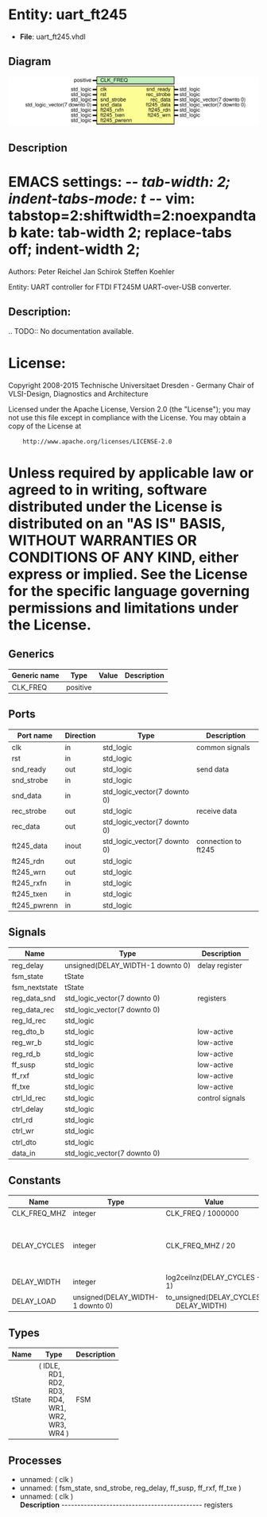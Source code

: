 # Entity: uart_ft245

- **File**: uart_ft245.vhdl
## Diagram

![Diagram](uart_ft245.svg "Diagram")
## Description

 EMACS settings: -*-  tab-width: 2; indent-tabs-mode: t -*-
 vim: tabstop=2:shiftwidth=2:noexpandtab
 kate: tab-width 2; replace-tabs off; indent-width 2;
 =============================================================================
 Authors:     Peter Reichel
              Jan Schirok
              Steffen Koehler

 Entity:      UART controller for FTDI FT245M UART-over-USB converter.

 Description:
 ------------
 .. TODO:: No documentation available.

 License:
 =============================================================================
 Copyright 2008-2015 Technische Universitaet Dresden - Germany
										 Chair of VLSI-Design, Diagnostics and Architecture

 Licensed under the Apache License, Version 2.0 (the "License");
 you may not use this file except in compliance with the License.
 You may obtain a copy of the License at

		http://www.apache.org/licenses/LICENSE-2.0

 Unless required by applicable law or agreed to in writing, software
 distributed under the License is distributed on an "AS IS" BASIS,
 WITHOUT WARRANTIES OR CONDITIONS OF ANY KIND, either express or implied.
 See the License for the specific language governing permissions and
 limitations under the License.
 =============================================================================
## Generics

| Generic name | Type     | Value | Description |
| ------------ | -------- | ----- | ----------- |
| CLK_FREQ     | positive |       |             |
## Ports

| Port name    | Direction | Type                         | Description         |
| ------------ | --------- | ---------------------------- | ------------------- |
| clk          | in        | std_logic                    | common signals      |
| rst          | in        | std_logic                    |                     |
| snd_ready    | out       | std_logic                    | send data           |
| snd_strobe   | in        | std_logic                    |                     |
| snd_data     | in        | std_logic_vector(7 downto 0) |                     |
| rec_strobe   | out       | std_logic                    | receive data        |
| rec_data     | out       | std_logic_vector(7 downto 0) |                     |
| ft245_data   | inout     | std_logic_vector(7 downto 0) | connection to ft245 |
| ft245_rdn    | out       | std_logic                    |                     |
| ft245_wrn    | out       | std_logic                    |                     |
| ft245_rxfn   | in        | std_logic                    |                     |
| ft245_txen   | in        | std_logic                    |                     |
| ft245_pwrenn | in        | std_logic                    |                     |
## Signals

| Name          | Type                             | Description       |
| ------------- | -------------------------------- | ----------------- |
| reg_delay     | unsigned(DELAY_WIDTH-1 downto 0) |  delay register   |
| fsm_state     | tState                           |                   |
| fsm_nextstate | tState                           |                   |
| reg_data_snd  | std_logic_vector(7 downto 0)     |  registers        |
| reg_data_rec  | std_logic_vector(7 downto 0)     |                   |
| reg_ld_rec    | std_logic                        |                   |
| reg_dto_b     | std_logic                        |  low-active       |
| reg_wr_b      | std_logic                        |  low-active       |
| reg_rd_b      | std_logic                        |  low-active       |
| ff_susp       | std_logic                        |  low-active       |
| ff_rxf        | std_logic                        |  low-active       |
| ff_txe        | std_logic                        |  low-active       |
| ctrl_ld_rec   | std_logic                        |  control signals  |
| ctrl_delay    | std_logic                        |                   |
| ctrl_rd       | std_logic                        |                   |
| ctrl_wr       | std_logic                        |                   |
| ctrl_dto      | std_logic                        |                   |
| data_in       | std_logic_vector(7 downto 0)     |                   |
## Constants

| Name         | Type                             | Value                                                                             | Description                                                           |
| ------------ | -------------------------------- | --------------------------------------------------------------------------------- | --------------------------------------------------------------------- |
| CLK_FREQ_MHZ | integer                          |  CLK_FREQ / 1000000                                                               |                                                                       |
| DELAY_CYCLES | integer                          |  CLK_FREQ_MHZ / 20                                                                |  FT245 communication delay cycles (minimum delay is 50 ns = 1/20 us)  |
| DELAY_WIDTH  | integer                          |  log2ceilnz(DELAY_CYCLES + 1)                                                     |  delay register width                                                 |
| DELAY_LOAD   | unsigned(DELAY_WIDTH-1 downto 0) |        to_unsigned(DELAY_CYCLES,<br><span style="padding-left:20px"> DELAY_WIDTH) |  delay register load value                                            |
## Types

| Name   | Type                                                                                                                                                                                                                                                                                                                                              | Description |
| ------ | ------------------------------------------------------------------------------------------------------------------------------------------------------------------------------------------------------------------------------------------------------------------------------------------------------------------------------------------------- | ----------- |
| tState | ( IDLE,<br><span style="padding-left:20px"> RD1,<br><span style="padding-left:20px"> RD2,<br><span style="padding-left:20px"> RD3,<br><span style="padding-left:20px"> RD4,<br><span style="padding-left:20px"> WR1,<br><span style="padding-left:20px"> WR2,<br><span style="padding-left:20px"> WR3,<br><span style="padding-left:20px"> WR4 )  |  FSM        |
## Processes
- unnamed: ( clk )
- unnamed: ( fsm_state, snd_strobe, reg_delay, ff_susp, ff_rxf, ff_txe )
- unnamed: ( clk )
</br>**Description**
--------------------------------------------  registers 

